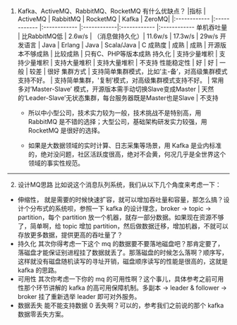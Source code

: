 1. Kafka、ActiveMQ、RabbitMQ、RocketMQ 有什么优缺点？
|指标 | ActiveMQ | RabbitMQ | RocketMQ | Kafka | ZeroMQ|
|:------------ |:------------ |:------------ |:------------|:------------ |:------------ 
单机吞吐量 | 比RabbitMQ低 | 2.6w/s | （消息做持久化）| 11.6w/s | 17.3w/s | 29w/s
开发语言 | Java | Erlang | Java | Scala/Java | C
成熟度 | 成熟 | 成熟 | 开源版本不够成熟 | 比较成熟 | 只有C、PHP等版本成熟
持久化 | 支持少量堆积 | 支持少量堆积 | 支持大量堆积 | 支持大量堆积 | 不支持
性能稳定性 | 好 | 好 | 一般 | 较差 | 很好
集群方式 | 支持简单集群模式，比如’主-备’，对高级集群模式支持不好。 | 支持简单集群，'复制’模式，对高级集群模式支持不好。 | 常用 多对’Master-Slave’ 模式，开源版本需手动切换Slave变成Master | 天然的‘Leader-Slave’无状态集群，每台服务器既是Master也是Slave | 不支持

   * 所以中小型公司，技术实力较为一般，技术挑战不是特别高，用 RabbitMQ 是不错的选择；大型公司，基础架构研发实力较强，用 RocketMQ 是很好的选择。

   * 如果是大数据领域的实时计算、日志采集等场景，用 Kafka 是业内标准的，绝对没问题，社区活跃度很高，绝对不会黄，何况几乎是全世界这个领域的事实性规范。
---
2. 设计MQ思路
比如说这个消息队列系统，我们从以下几个角度来考虑一下：
* 伸缩性，
   就是需要的时候快速扩容，就可以增加吞吐量和容量，那怎么搞？设计个分布式的系统呗，参照一下 kafka 的设计理念，broker -> topic -> partition，每个 partition 放一个机器，就存一部分数据。如果现在资源不够了，简单啊，给 topic 增加 partition，然后做数据迁移，增加机器，不就可以存放更多数据，提供更高的吞吐量了？
* 持久化
	其次你得考虑一下这个 mq 的数据要不要落地磁盘吧？那肯定要了，落磁盘才能保证别进程挂了数据就丢了。那落磁盘的时候怎么落啊？顺序写，这样就没有磁盘随机读写的寻址开销，磁盘顺序读写的性能是很高的，这就是 kafka 的思路。
* 可用性
	其次你考虑一下你的 mq 的可用性啊？这个事儿，具体参考之前可用性那个环节讲解的 kafka 的高可用保障机制。多副本 -> leader & follower -> broker 挂了重新选举 leader 即可对外服务。
* 数据丢失
	能不能支持数据 0 丢失啊？可以的，参考我们之前说的那个 kafka 数据零丢失方案。
